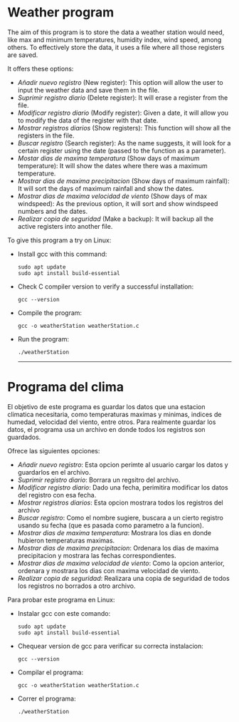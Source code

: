 # Weather program 
The aim of this program is to store the data a weather station would need, like max and minimum temperatures, humidity index, wind speed, among others. To effectively store the data, it uses a file where all those registers are saved. 

It offers these options:
- _Añadir nuevo registro_ (New register): This option will allow the user to input the weather data and save them in the file.
- _Suprimir registro diario_ (Delete register): It will erase a register from the file.
- _Modificar registro diario_ (Modify register): Given a date, it will allow you to modify the data of the register with that date.
- _Mostrar registros diarios_ (Show registers): This function will show all the registers in the file.
- _Buscar registro_ (Search register): As the name suggests, it will look for a certain register using the date (passed to the function as a parameter).
- _Mostar dias de maxima temperatura_ (Show days of maximum temperature): It will show the dates where there was a maximum temperature.
- _Mostrar dias de maxima precipitacion_ (Show days of maximum rainfall): It will sort the days of maximum rainfall and show the dates.
- _Mostrar dias de maxima velocidad de viento_ (Show days of max windspeed): As the previous option, it will sort and show windspeed numbers and the dates.
- _Realizar copia de seguridad_ (Make a backup): It will backup all the active registers into another file. 

To give this program a try on Linux:
- Install gcc with this command:
  ```
  sudo apt update
  sudo apt install build-essential
  ```
- Check C compiler version to verify a successful installation:
  ```
  gcc --version
  ```
- Compile the program:
  ```
  gcc -o weatherStation weatherStation.c
  ```
- Run the program:
  ```
  ./weatherStation
  ``` 
  ---
# Programa del clima 
El objetivo de este programa es guardar los datos que una estacion climatica necesitaria, como temperaturas maximas y minimas, indices de humedad, velocidad del viento, entre otros. Para realmente guardar los datos, el programa usa un archivo en donde todos los registros son guardados. 

Ofrece las siguientes opciones:
-  _Añadir nuevo registro_: Esta opcion perimte al usuario cargar los datos y guardarlos en el archivo.
- _Suprimir registro diario_: Borrara un regsitro del archivo.
- _Modificar registro diario_: Dado una fecha, perimitira modificar los datos del registro con esa fecha.
- _Mostrar registros diarios_: Esta opcion mostrara todos los registros del archivo
- _Buscar registro_: Como el nombre sugiere, buscara a un cierto registro usando su fecha (que es pasada como parametro a la funcion).
- _Mostrar dias de maxima temperatura_: Mostrara los dias en donde hubieron temperaturas maximas.
- _Mostrar dias de maxima precipitacion_: Ordenara los dias de maxima precipitacion y mostrara las fechas correspondientes.
- _Mostrar dias de maxima velocidad de viento_: Como la opcion anterior, ordenara y mostrara los dias con maxima velocidad de viento.
- _Realizar copia de seguridad_: Realizara una copia de seguridad de todos los registros no borrados a otro archivo. 

Para probar este programa en Linux:
- Instalar gcc con este comando:
  ```
  sudo apt update
  sudo apt install build-essential
  ```
- Chequear version de gcc para verificar su correcta instalacion:
  ```
  gcc --version
  ```
- Compilar el programa:
  ```
  gcc -o weatherStation weatherStation.c
  ```
- Correr el programa:
  ```
  ./weatherStation
  ``` 
